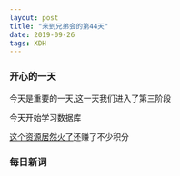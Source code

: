 ```yaml
---
layout: post
title: "来到兄弟会的第44天"
date: 2019-09-26
tags: XDH  
---
```


### 开心的一天

今天是重要的一天,这一天我们进入了第三阶段

今天开始学习数据库

[这个资源居然火了](https://download.csdn.net/download/qq_40223983/11341473)还赚了不少积分
### 每日新词

